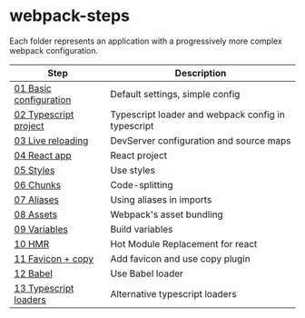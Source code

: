 # webpack-steps

Each folder represents an application with a progressively more complex webpack configuration.  

Step | Description
-|-
[01 Basic configuration](steps/01/README.md) | Default settings, simple config
[02 Typescript project](steps/02/README.md) | Typescript loader and webpack config in typescript
[03 Live reloading](steps/03/README.md) | DevServer configuration and source maps
[04 React app](steps/04/README.md) | React project
[05 Styles](steps/05/README.md) | Use styles
[06 Chunks](steps/06/README.md) | Code-splitting
[07 Aliases](steps/07/README.md) | Using aliases in imports
[08 Assets](steps/08/README.md) | Webpack's asset bundling
[09 Variables](steps/09/README.md) | Build variables
[10 HMR](steps/10/README.md) | Hot Module Replacement for react
[11 Favicon + copy](steps/11/README.md) | Add favicon and use copy plugin
[12 Babel](steps/12/README.md) | Use Babel loader
[13 Typescript loaders](steps/13/README.md) | Alternative typescript loaders
